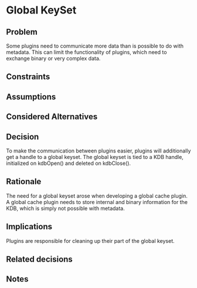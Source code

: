 # Global KeySet

## Problem

Some plugins need to communicate more data than is possible to do with metadata.
This can limit the functionality of plugins, which need to exchange binary or very
complex data.

## Constraints

## Assumptions

## Considered Alternatives

## Decision

To make the communication between plugins easier, plugins will additionally
get a handle to a global keyset. The global keyset is tied to a KDB handle, initialized on kdbOpen() and deleted on kdbClose().

## Rationale

The need for a global keyset arose when developing a global cache plugin. A global cache plugin needs to store internal and binary information for the KDB, which is simply not possible with
metadata.

## Implications

Plugins are responsible for cleaning up their part of the global keyset.

## Related decisions

## Notes
